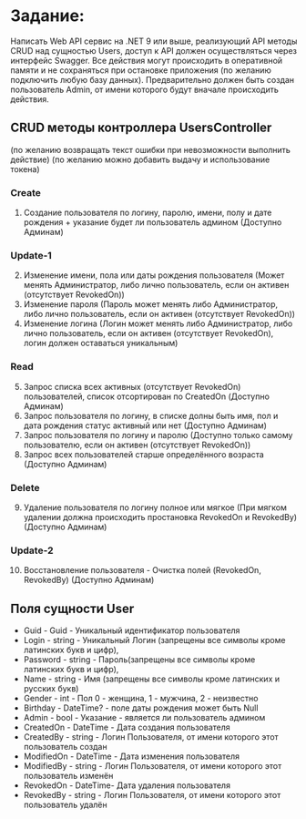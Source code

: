 # Задание: 
Написать Web API сервис на .NET 9 или выше, реализующий API методы CRUD над
сущностью Users, доступ к API должен осуществляться через интерфейс Swagger.
Все действия могут происходить в оперативной памяти и не сохраняться при остановке
приложения (по желанию подключить любую базу данных).
Предварительно должен быть создан пользователь Admin, от имени которого будут вначале
происходить действия.

## CRUD методы контроллера UsersController
(по желанию возвращать текст ошибки при невозможности выполнить действие)
(по желанию можно добавить выдачу и использование токена)

### Create
1) Создание пользователя по логину, паролю, имени, полу и дате рождения + указание будет ли пользователь админом (Доступно Админам)

### Update-1
2) Изменение имени, пола или даты рождения пользователя (Может менять Администратор, либо лично пользователь, если он активен (отсутствует RevokedOn))
3) Изменение пароля (Пароль может менять либо Администратор, либо лично пользователь, если он активен (отсутствует RevokedOn))
4) Изменение логина (Логин может менять либо Администратор, либо лично пользователь, если он активен (отсутствует RevokedOn), логин должен оставаться уникальным)

### Read
5) Запрос списка всех активных (отсутствует RevokedOn) пользователей, список отсортирован по CreatedOn (Доступно Админам)
6) Запрос пользователя по логину, в списке долны быть имя, пол и дата рождения статус активный или нет (Доступно Админам)
7) Запрос пользователя по логину и паролю (Доступно только самому пользователю, если он активен (отсутствует RevokedOn))
8) Запрос всех пользователей старше определённого возраста (Доступно Админам)

### Delete
9) Удаление пользователя по логину полное или мягкое (При мягком удалении должна происходить простановка RevokedOn и RevokedBy) (Доступно Админам)

### Update-2
10) Восстановление пользователя - Очистка полей (RevokedOn, RevokedBy) (Доступно Админам)

## Поля сущности User
- Guid - Guid - Уникальный идентификатор пользователя
- Login - string - Уникальный Логин (запрещены все символы кроме латинских букв и цифр),
- Password - string - Пароль(запрещены все символы кроме латинских букв и цифр),
- Name - string - Имя (запрещены все символы кроме латинских и русских букв)
- Gender - int - Пол 0 - женщина, 1 - мужчина, 2 - неизвестно
- Birthday - DateTime? - поле даты рождения может быть Null
- Admin - bool - Указание - является ли пользователь админом
- CreatedOn - DateTime - Дата создания пользователя
- CreatedBy - string - Логин Пользователя, от имени которого этот пользователь создан
- ModifiedOn - DateTime - Дата изменения пользователя
- ModifiedBy - string - Логин Пользователя, от имени которого этот пользователь изменён
- RevokedOn - DateTime- Дата удаления пользователя
- RevokedBy - string - Логин Пользователя, от имени которого этот пользователь удалён
